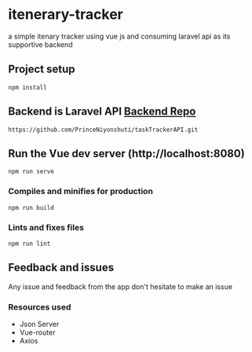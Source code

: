 <!-- @format -->

# itenerary-tracker
a simple itenary tracker using vue js and consuming laravel api as its supportive backend

## Project setup

```
npm install
```

## Backend is Laravel API [Backend Repo](https://github.com/PrinceNiyonshuti/taskTrackerAPI.git)

```
https://github.com/PrinceNiyonshuti/taskTrackerAPI.git
```

## Run the Vue dev server (http://localhost:8080)

```
npm run serve
```

### Compiles and minifies for production

```
npm run build
```

### Lints and fixes files

```
npm run lint
```

## Feedback and issues

Any issue and feedback from the app don't hesitate to make an issue

### Resources used

- Json Server
- Vue-router
- Axios
